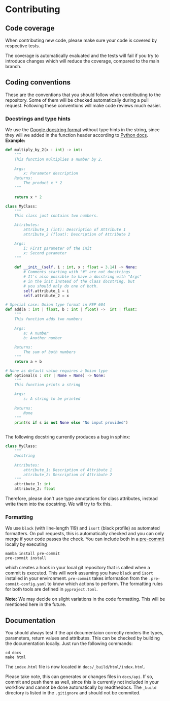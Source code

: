 # Contributing

## Code coverage

When contributing new code, please make sure your code is covered by respective tests.

The coverage is automatically evaluated and the tests will fail if you try to introduce changes which will reduce the coverage, compared to the main branch.

## Coding conventions

These are the conventions that you should follow when contributing to the repository. Some of them will be checked automatically during a pull request. Following these conventions will make code reviews much easier.

### Docstrings and type hints

We use the [Google docstring format](https://www.sphinx-doc.org/en/master/usage/extensions/example_google.html) without type hints in the string, since they will we added in the function header according to [Python docs](https://docs.python.org/3/library/typing.html). 
**Example:**

```python
def multiply_by_2(x : int) -> int:
    """
    This function multiplies a number by 2.
    
    Args:
        x: Parameter description
    Returns:
        The product x * 2
    """
    
    return x * 2

class MyClass:
    """
    This class just contains two numbers.

    Attributes:
        attribute_1 (int): Description of Attribute 1
        attribute_2 (float): Description of Attribute 2

    Args:
        i: First parameter of the init
        x: Second parameter
    """
    
    def __init__(self, i : int, x : float = 3.14) -> None:
        # Comments starting with "#" are not docstrings
        # It's also possible to have a docstring with "Args"
        # in the init instead of the class docstring, but 
        # you should only do one of both.
        self.attribute_1 = i
        self.attribute_2 = x

# Special case: Union type format in PEP 604
def add(a : int | float, b : int | float) ->  int | float:
    """
    This function adds two numbers
    
    Args:
        a: A number
        b: Another number
    
    Returns:
        The sum of both numbers
    """
    return a + b

# None as default value requires a Union type
def optional(s : str | None = None) -> None:
    """
    This function prints a string

    Args:
        s: A string to be printed
    
    Returns:
        None
    """
    print(s if s is not None else "No input provided")
    
```

The following docstring currently produces a bug in sphinx:

```python
class MyClass:
    """
    Docstring
 
    Attributes:
        attribute_1: Description of Attribute 1
        attribute_2: Description of Attribute 2
    """
    attribute_1: int
    attribute_2: float
```
Therefore, please don't use type annotations for class attributes, instead write them into the docstring. We will try to fix this.

### Formatting

We use `black` (with line-length 119) and `isort` (black profile) as automated formatters. On pull requests, this is automatically checked and you can only merge if your code passes the check. You can include both in a 
[pre-commit](https://pre-commit.com/) locally by executing 

```shell
mamba install pre-commit
pre-commit install
```

which creates a hook in your local git repository that is called when a commit is executed. 
This will work assuming you have `black` and `isort` installed in your environment. `pre-commit` takes information from the `.pre-commit-config.yaml` to know which actions to perform. The formatting rules for both tools are defined in `pyproject.toml`.

**Note:** We may decide on slight variations in the code formatting. This will be mentioned here in the future.

## Documentation

You should always test if the api documentaion correctly renders the types, parameters, return values and attributes. 
This can be checked by building the documentation locally. Just run the following commands:

```shell
cd docs
make html
```

The `index.html` file is now located in `docs/_build/html/index.html`.

Please take note, this can generates or changes files in `docs/api`. If so, commit and push them as well, since this is currently not included in your workflow and cannot be done automatically by readthedocs. The `_build` directory is listed in the `.gitignore` and should not be commited.
